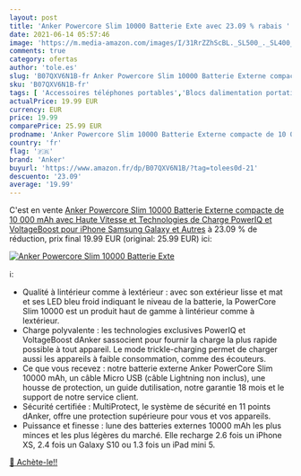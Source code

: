 ```yaml
---
layout: post
title: 'Anker Powercore Slim 10000 Batterie Exte avec 23.09 % rabais '
date: 2021-06-14 05:57:46
image: 'https://m.media-amazon.com/images/I/31RrZZhScBL._SL500_._SL400_.jpg'
comments: true
category: ofertas
author: 'tole.es'
slug: 'B07QXV6N1B-fr Anker Powercore Slim 10000 Batterie Externe compacte de 10...'
sku: 'B07QXV6N1B-fr'
tags: [ 'Accessoires téléphones portables','Blocs dalimentation portatifs pour téléphone portable','Chargeurs pour téléphones portables','High-Tech','Téléphones portables et accessoires','anker', ]
actualPrice: 19.99 EUR
currency: EUR
price: 19.99
comparePrice: 25.99 EUR
prodname: 'Anker Powercore Slim 10000 Batterie Externe compacte de 10 000 mAh avec Haute Vitesse et Technologies de Charge PowerIQ et VoltageBoost pour iPhone  Samsung Galaxy et Autres'
country: 'fr'
flag: '🇫🇷'
brand: 'Anker'
buyurl: 'https://www.amazon.fr/dp/B07QXV6N1B/?tag=tolees0d-21'
descuento: '23.09'
average: '19.99'
---
```


C'est en vente [Anker Powercore Slim 10000 Batterie Externe compacte de 10 000 mAh avec Haute Vitesse et Technologies de Charge PowerIQ et VoltageBoost pour iPhone  Samsung Galaxy et Autres](https://www.amazon.fr/dp/B07QXV6N1B/?tag=tolees0d-21)  à  23.09 % de réduction, prix final  19.99 EUR (original: 25.99 EUR) ici:

[![Anker Powercore Slim 10000 Batterie Exte](https://m.media-amazon.com/images/I/31RrZZhScBL._SL500_._SL400_.jpg)](https://www.amazon.fr/dp/B07QXV6N1B/?tag=tolees0d-21)

ℹ️:

- Qualité à lintérieur comme à lextérieur : avec son extérieur lisse et mat et ses LED bleu froid indiquant le niveau de la batterie, la PowerCore Slim 10000 est un produit haut de gamme à lintérieur comme à lextérieur.
- Charge polyvalente : les technologies exclusives PowerIQ et VoltageBoost dAnker sassocient pour fournir la charge la plus rapide possible à tout appareil. Le mode trickle-charging permet de charger aussi les appareils à faible consommation, comme des écouteurs.
- Ce que vous recevez : notre batterie externe Anker PowerCore Slim 10000 mAh, un câble Micro USB (câble Lightning non inclus), une housse de protection, un guide dutilisation, notre garantie 18 mois et le support de notre service client.
- Sécurité certifiée : MultiProtect, le système de sécurité en 11 points dAnker, offre une protection supérieure pour vous et vos appareils.
- Puissance et finesse : lune des batteries externes 10000 mAh les plus minces et les plus légères du marché. Elle recharge 2.6 fois un iPhone XS, 2.4 fois un Galaxy S10 ou 1.3 fois un iPad mini 5.

[🛒 Achète-le!!](https://www.amazon.fr/dp/B07QXV6N1B/?tag=tolees0d-21)
